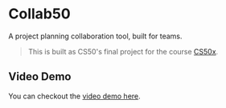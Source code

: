 # Collab50

A project planning collaboration tool, built for teams.

> This is built as CS50's final project for the course [CS50x](https://cs50.harvard.edu/x).

## Video Demo

You can checkout the [video demo here](https://youtu.be/TZ2PjGtvQK4).
